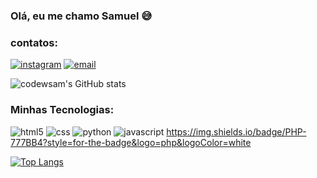 
### Olá, eu me chamo Samuel 😅

### contatos:
[![instagram](https://img.shields.io/badge/Instagram-E4405F?style=for-the-badge&logo=instagram&logoColor=white)](https://instagram.com/samuel.ed_?igshid=YzgyMTM2MGM=)
[![email](https://img.shields.io/badge/Microsoft_Outlook-0078D4?style=for-the-badge&logo=microsoft-outlook&logoColor=white)](https://criarmeulink.com.br/u/1676648815)


![codewsam's GitHub stats](https://github-readme-stats.vercel.app/api?username=codewsam&show_icons=true&theme=dracula&locale=pt-br)


### Minhas Tecnologias: 
![html5](https://img.shields.io/badge/HTML5-E34F26?style=for-the-badge&logo=html5&logoColor=white)
![css](https://img.shields.io/badge/CSS3-1572B6?style=for-the-badge&logo=css3&logoColor=white)
![python](https://img.shields.io/badge/Python-3776AB?style=for-the-badge&logo=python&logoColor=white)
![javascript](https://img.shields.io/badge/JavaScript-F7DF1E?style=for-the-badge&logo=javascript&logoColor=black)
https://img.shields.io/badge/PHP-777BB4?style=for-the-badge&logo=php&logoColor=white






[![Top Langs](https://github-readme-stats.vercel.app/api/top-langs/?username=codewsam&hide_progress=true)](https://github.com/anuraghazra/github-readme-stats)

